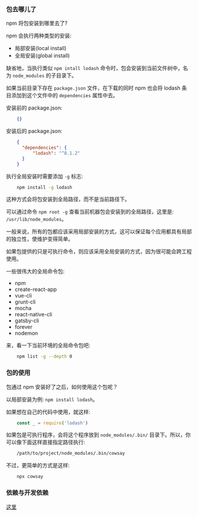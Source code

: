 
### 包去哪儿了

npm 将包安装到哪里去了?

npm 会执行两种类型的安装:
* 局部安装(local install)
* 全局安装(global install)

缺省地，当执行类似 `npm intall lodash` 命令时，包会安装到当前文件树中，名为 `node_modules` 的子目录下。

如果当前目录下存在 `package.json` 文件，在下载的同时 npm 也会将 lodash 条目添加到这个文件中的 `dependencies` 属性中去。

安装前的 package.json:
```json
    {}
```

安装后的 package.json:
```json
    {
      "dependencies": {
          "lodash": "^8.1.2"
      }
    }
```

执行全局安装时需要添加 `-g` 标志:
```bash
    npm install -g lodash
```
这种方式会将包安装到全局路径，而不是当前路径下。

可以通过命令 `npm root -g` 查看当前机器包会安装到的全局路径，这里是: `/usr/lib/node_modules`。

一般来说，所有的包都应该采用局部安装的方式，这可以保证每个应用都具有局部的独立性，使维护变得简单。

如果包提供的只是可执行命令，则应该采用全局安装的方式，因为很可能会跨工程使用。

一些很伟大的全局命令包:
* npm
* create-react-app
* vue-cli
* grunt-cli
* mocha
* react-native-cli
* gatsby-cli
* forever
* nodemon

来，看一下当前环境的全局命令包吧:
```bash
    npm list -g --depth 0
```


### 包的使用


包通过 npm 安装好了之后，如何使用这个包呢？

以局部安装为例: `npm install lodash`。

如果想在自己的代码中使用，就这样:
```js
    const _ = require('lodash')
```

如果包是可执行程序，会将这个程序放到 `node_modules/.bin/` 目录下。所以，你可以像下面这样直接指定路径执行:
```bash
    /path/to/project/node_modules/.bin/cowsay
```

不过，更简单的方式是这样:
```bash
    npx cowsay
```


### 依赖与开发依赖

[这里](https://nodejs.dev/learn/npm-dependencies-and-devdependencies)
